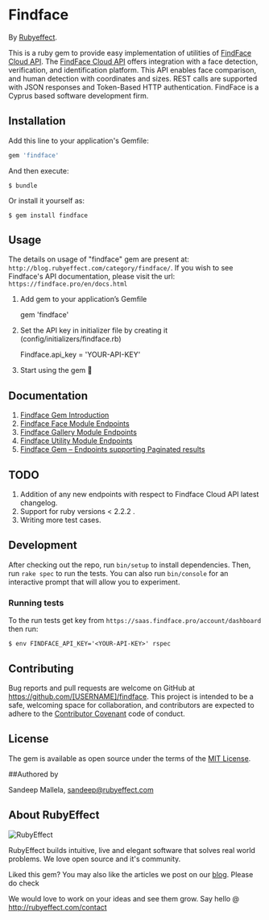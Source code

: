 
# Findface

By [Rubyeffect](https://www.rubyeffect.com/).

This is a ruby gem to provide easy implementation of utilities of [FindFace Cloud API](https://findface.pro/en/). The [FindFace Cloud API](https://findface.pro/en/) offers integration with a face detection, verification, and identification platform. This API enables face comparison, and human detection with coordinates and sizes. REST calls are supported with JSON responses and Token-Based HTTP authentication. FindFace is a Cyprus based software development firm.

## Installation

Add this line to your application's Gemfile:

```ruby
gem 'findface'
```

And then execute:

    $ bundle

Or install it yourself as:

    $ gem install findface

## Usage

The details on usage of "findface" gem are present at: `http://blog.rubyeffect.com/category/findface/`. If you wish to see Findface's API documentation, please visit the url: `https://findface.pro/en/docs.html`

1. Add gem to your application’s Gemfile

    gem 'findface'

2. Set the API key in initializer file by creating it (config/initializers/findface.rb)

    Findface.api_key = 'YOUR-API-KEY'

3. Start using the gem 🙂

## Documentation

1. [Findface Gem Introduction](http://blog.rubyeffect.com/documentation-for-findface-gem/)
2. [Findface Face Module Endpoints](http://blog.rubyeffect.com/findface-gem-face-module-endpoints/)
3. [Findface Gallery Module Endpoints](http://blog.rubyeffect.com/findface-gem-gallery-module-endpoints/)
4. [Findface Utility Module Endpoints](http://blog.rubyeffect.com/findface-gem-utility-module-endpoints/)
5. [Findface Gem – Endpoints supporting Paginated results](http://blog.rubyeffect.com/findface-gem-endpoints-supporting-paginated-results/)

## TODO

1. Addition of any new endpoints with respect to Findface Cloud API latest changelog.
2. Support for ruby versions < 2.2.2 .
3. Writing more test cases.

## Development

After checking out the repo, run `bin/setup` to install dependencies. Then, run `rake spec` to run the tests. You can also run `bin/console` for an interactive prompt that will allow you to experiment.

### Running tests

To the run tests get key from `https://saas.findface.pro/account/dashboard` then run:

```console
$ env FINDFACE_API_KEY='<YOUR-API-KEY>' rspec
```


## Contributing

Bug reports and pull requests are welcome on GitHub at https://github.com/[USERNAME]/findface. This project is intended to be a safe, welcoming space for collaboration, and contributors are expected to adhere to the [Contributor Covenant](http://contributor-covenant.org) code of conduct.


## License

The gem is available as open source under the terms of the [MIT License](http://opensource.org/licenses/MIT).

##Authored by

Sandeep Mallela, sandeep@rubyeffect.com

## About RubyEffect

![RubyEffect](http://blog.rubyeffect.com/wp-content/uploads/2015/05/cropped-re_original_logo.png)

RubyEffect builds intuitive, live and elegant software that solves real world problems. We love open source and it's community.

Liked this gem? You may also like the articles we post on our [blog](http://blog.rubyeffect.com). Please do check

We would love to work on your ideas and see them grow. Say hello @ http://rubyeffect.com/contact

